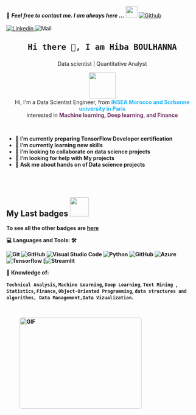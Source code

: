 <!--

## Complete list of github markdown emoji markup
https://gist.github.com/rxaviers/7360908

## technologies Icons 
https://simpleicons.org/

-->
📝 ***Feel free to contact me. I am always here ...*** <img src="https://media.giphy.com/media/WUlplcMpOCEmTGBtBW/giphy.gif" width="30">  [![Github](https://img.shields.io/github/followers/Ahmad-Sawalqeh?label=Follow%20Me&style=social)](https://github.com/HibaBoulhanna
)
<br>
<br>
[![Linkedin](https://img.shields.io/badge/LinkedIn-Hiba%20BOULHANNA-blue?logo=Linkedin&logoColor=blue&labelColor=black)
](https://www.linkedin.com/in/hibab-702745191/)
![Mail](https://img.shields.io/badge/Gmail-hiba.boulhanna@gmail.com-red?logo=Gmail&logoColor=&labelColor=black)




<h2 align='center'><samp><strong>Hi there 👋, I am Hiba BOULHANNA 
</strong></samp></h2>
<h3 align='center'><strong><a href="https://ahmad-sawalqeh.github.io/my_resume/" target="_blank"></a></strong></h3>
<p align='center'>Data scientist | Quantitative Analyst</p>
<p align="center" >
    <img width="70" src="https://www.pikpng.com/pngl/b/523-5234445_tri-force-heroes-emoticons-icons-for-you-and.png"/> <br>
    Hi, I'm a Data Scientist Engineer, from <b><font color="#19B5FE">INSEA Morocco and Sorbonne university in Paris</font></b><br>
    interested in <b><font color="#763568">Machine learning</font>, <font color="#763568">Deep learning, and Finance</font></br></p>  
 <br>
 
 - 🔭 I’m currently preparing TensorFlow Developer certification
- 🌱 I’m currently learning new skills
- 👯 I’m looking to collaborate on data science projects
- 🤔 I’m looking for help with My projects
- 💬 Ask me about hands on of Data science projects
 <br>
 

<br />

<h2> My Last badges <img src = "https://media.giphy.com/media/3orifgYbnsq43eFsdO/giphy.gif" width="50"> </h2>


To see all the other badges are [here](https://www.credly.com/users/hiba-boulhanna/badges)


💻 **Languages and Tools:** 🛠️<br>

![Git](https://img.shields.io/badge/-Git-000000?style=flat&logo=git&logoColor=F05032&labelColor=ffffff)
![GitHub](https://img.shields.io/badge/-GitHub-000000?style=flat&logo=github&logoColor=000000&labelColor=ffffff)
![Visual Studio Code](https://img.shields.io/badge/-VSCode-000000?style=flat&logo=visual-studio-code&labelColor=007ACC)
![Python](https://badgen.net/pypi/python/black)
![GitHub](https://img.shields.io/badge/GitHub-100000?style=for-the-badge&logo=github&logoColor=white)
![Azure](https://img.shields.io/badge/Microsoft_Azure-0089D6?style=for-the-badge&logo=microsoft-azure&logoColor=white)
![Tensorflow](https://img.shields.io/badge/TensorFlow-FF6F00?style=for-the-badge&logo=tensorflow&logoColor=white)
[![Streamlit](https://static.streamlit.io/badges/streamlit_badge_black_white.svg)













🧐 **Knowledge of:**<br>

`Technical Analysis`,  `Machine Learning`, `Deep Learning`, `Text Mining `, `Statistics`, `Finance`, `Object-Oriented Programming`, `data structures and algorithms,
Data Management,Data Vizualization`.




</br>
<p style="display: flex; justify-contect: space-between;">
<img style="border-radius: 5px; margin: 0 0 5px 35px;" alt="GIF" width="320px" height="240px" src="https://miro.medium.com/max/875/1*Urc28sbnORGOW5oyohQ06g.gif" />
</p>
